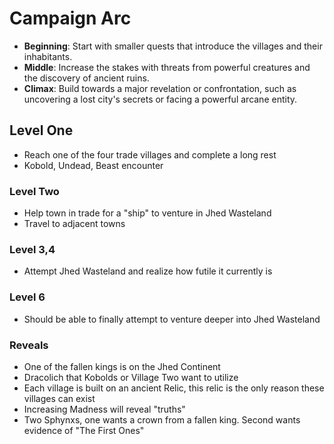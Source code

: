# Campaign Arc

- **Beginning**: Start with smaller quests that introduce the villages and their inhabitants.
- **Middle**: Increase the stakes with threats from powerful creatures and the discovery of ancient ruins.
- **Climax**: Build towards a major revelation or confrontation, such as uncovering a lost city's secrets or facing a powerful arcane entity.

## Level One

- Reach one of the four trade villages and complete a long rest
- Kobold, Undead, Beast encounter

### Level Two

- Help town in trade for a "ship" to venture in Jhed Wasteland
- Travel to adjacent towns

### Level 3,4

- Attempt Jhed Wasteland and realize how futile it currently is

### Level 6

- Should be able to finally attempt to venture deeper into Jhed Wasteland





### Reveals

- One of the fallen kings is on the Jhed Continent
- Dracolich that Kobolds or Village Two want to utilize
- Each village is built on an ancient Relic, this relic is the only reason these villages can exist
- Increasing Madness will reveal "truths"
- Two Sphynxs, one wants a crown from a fallen king. Second wants evidence of "The First Ones"